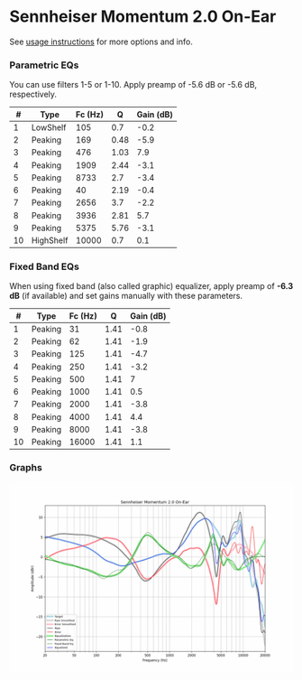# Sennheiser Momentum 2.0 On-Ear
See [usage instructions](https://github.com/jaakkopasanen/AutoEq#usage) for more options and info.

### Parametric EQs
You can use filters 1-5 or 1-10. Apply preamp of -5.6 dB or -5.6 dB, respectively.

|   # | Type      |   Fc (Hz) |    Q |   Gain (dB) |
|-----|-----------|-----------|------|-------------|
|   1 | LowShelf  |       105 | 0.7  |        -0.2 |
|   2 | Peaking   |       169 | 0.48 |        -5.9 |
|   3 | Peaking   |       476 | 1.03 |         7.9 |
|   4 | Peaking   |      1909 | 2.44 |        -3.1 |
|   5 | Peaking   |      8733 | 2.7  |        -3.4 |
|   6 | Peaking   |        40 | 2.19 |        -0.4 |
|   7 | Peaking   |      2656 | 3.7  |        -2.2 |
|   8 | Peaking   |      3936 | 2.81 |         5.7 |
|   9 | Peaking   |      5375 | 5.76 |        -3.1 |
|  10 | HighShelf |     10000 | 0.7  |         0.1 |

### Fixed Band EQs
When using fixed band (also called graphic) equalizer, apply preamp of **-6.3 dB** (if available) and set gains manually with these parameters.

|   # | Type    |   Fc (Hz) |    Q |   Gain (dB) |
|-----|---------|-----------|------|-------------|
|   1 | Peaking |        31 | 1.41 |        -0.8 |
|   2 | Peaking |        62 | 1.41 |        -1.9 |
|   3 | Peaking |       125 | 1.41 |        -4.7 |
|   4 | Peaking |       250 | 1.41 |        -3.2 |
|   5 | Peaking |       500 | 1.41 |         7   |
|   6 | Peaking |      1000 | 1.41 |         0.5 |
|   7 | Peaking |      2000 | 1.41 |        -3.8 |
|   8 | Peaking |      4000 | 1.41 |         4.4 |
|   9 | Peaking |      8000 | 1.41 |        -3.8 |
|  10 | Peaking |     16000 | 1.41 |         1.1 |

### Graphs
![](./Sennheiser%20Momentum%202.0%20On-Ear.png)
